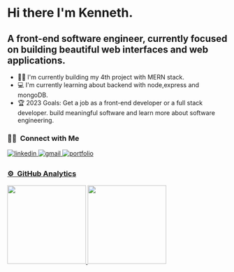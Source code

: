 # Hi there I'm Kenneth.
## A front-end software engineer, currently focused on building beautiful web interfaces and web applications.
- 👨‍💻 I'm currently building my 4th project with MERN stack.
- 💻 I'm currently learning about backend with node,express and mongoDB.
- 🏆 2023 Goals: Get a job as a front-end developer or a full stack developer. build meaningful software and learn more about software engineering.

### 🤝🏻 &nbsp;Connect with Me


<a href="https://www.linkedin.com/in/kenneth-vega-5bb9b3237/" target="_blank">
<img src=https://img.shields.io/badge/linkedin-%2300acee.svg?color=405DE6&style=for-the-badge&logo=linkedin&logoColor=white alt=linkedin style="margin-bottom: 5px;" />
</a>
<a href="mailto:kenneth.trinidad.vega@gmail.com" target="_blank">
<img src=https://img.shields.io/badge/Email-%2300acee.svg?color=1DA1F2&style=for-the-badge&logo=gmail&logoColor=white alt=gmail style="margin-bottom: 5px;" />
</a>
<a href="https://www.kennethvega.com/" target="_blank">
<img src=https://img.shields.io/badge/portfolio-website-%ff5851db.svg?color=18d935&style=for-the-badge&logo=googlechrome&logoColor=white alt=portfolio website style="margin-bottom: 5px;" />


### ⚙️ &nbsp;GitHub Analytics

<a href="https://github.com/kennethvega">
  <img height="180em" src="https://github-readme-stats-eight-theta.vercel.app/api?username=kennethvega&show_icons=true&theme=algolia&include_all_commits=true&count_private=true"/>
  <img height="180em" src="https://github-readme-stats-eight-theta.vercel.app/api/top-langs/?username=kennethvega&layout=compact&langs_count=8&theme=algolia"/>
</a>

